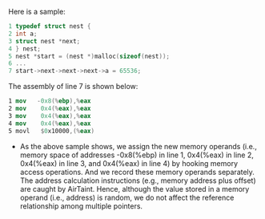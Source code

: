 Here is a sample:
```cpp
1 typedef struct nest {  
2 int a;
3 struct nest *next;
4 } nest;
5 nest *start = (nest *)malloc(sizeof(nest));
6 ...
7 start->next->next->next->a = 65536;
```

The assembly of line 7 is shown below:

```nasm
1 mov   -0x8(%ebp),%eax
2 mov    0x4(%eax),%eax
3 mov    0x4(%eax),%eax
4 mov    0x4(%eax),%eax
5 movl   $0x10000,(%eax)
```

- As the above sample shows, we assign the new memory operands (i.e., memory space of addresses -0x8(%ebp) in line 1, 0x4(%eax) in line 2, 0x4(%eax) in line 3,  and 0x4(%eax) in line 4) by hooking memory access operations. And we record these memory operands separately. The address calculation instructions (e.g., memory address plus offset) are caught by AirTaint. Hence, although the value stored in a memory operand (i.e., address) is random, we do not affect the reference relationship among multiple pointers.
